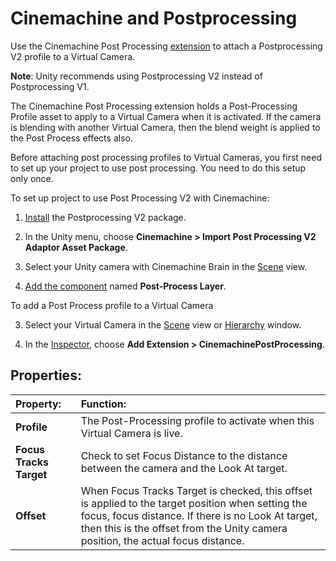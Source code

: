 # Cinemachine and Postprocessing

Use the Cinemachine Post Processing [extension](CinemachineVirtualCameraExtensions) to attach a Postprocessing V2 profile to a Virtual Camera.

**Note**: Unity recommends using Postprocessing V2 instead of Postprocessing V1.

The Cinemachine Post Processing extension holds a Post-Processing Profile asset to apply to a Virtual Camera when it is activated. If the camera is blending with another Virtual Camera, then the blend weight is applied to the Post Process effects also.

Before attaching post processing profiles to Virtual Cameras, you first need to set up your project to use post processing. You need to do this setup only once.

To set up project to use Post Processing V2 with Cinemachine:

1. [Install](https://docs.unity3d.com/Packages/com.unity.package-manager-ui@latest/index.html) the Postprocessing V2 package.

2. In the Unity menu, choose __Cinemachine > Import Post Processing V2 Adaptor Asset Package__.

3. Select your Unity camera with Cinemachine Brain in the [Scene](https://docs.unity3d.com/Manual/UsingTheSceneView.html) view.

4. [Add the component](https://docs.unity3d.com/Manual/UsingComponents.html) named __Post-Process Layer__.

To add a Post Process profile to a Virtual Camera

3. Select your Virtual Camera in the [Scene](https://docs.unity3d.com/Manual/UsingTheSceneView.html) view or [Hierarchy](https://docs.unity3d.com/Manual/Hierarchy.html) window.

4. In the [Inspector](https://docs.unity3d.com/Manual/UsingTheInspector.html), choose __Add Extension > CinemachinePostProcessing__.

## Properties:

| **Property:** | **Function:** |
|:---|:---|
| __Profile__ | The Post-Processing profile to activate when this Virtual Camera is live. |
| __Focus Tracks Target__ | Check to set Focus Distance to the distance between the camera and the Look At target. |
| __Offset__ | When Focus Tracks Target is checked, this offset is applied to the target position when setting the focus, focus distance.  If there is no Look At target, then this is the offset from the Unity camera position, the actual focus distance. |


